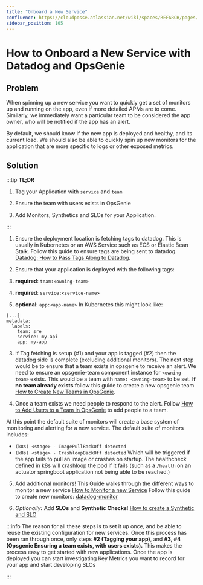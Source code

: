 ```yaml
---
title: "Onboard a New Service"
confluence: https://cloudposse.atlassian.net/wiki/spaces/REFARCH/pages/1288601737/How+to+Onboard+a+New+Service+with+Datadog+and+OpsGenie
sidebar_position: 105
---
```


# How to Onboard a New Service with Datadog and OpsGenie

## Problem
When spinning up a new service you want to quickly get a set of monitors up and running on the app, even if more detailed APMs are to come. Similarly, we immediately want a particular team to be considered the app owner, who will be notified if the app has an alert.

By default, we should know if the new app is deployed and healthy, and its current load. We should also be able to quickly spin up new monitors for the application that are more specific to logs or other exposed metrics.

## Solution

:::tip
**TL;DR**

1. Tag your Application with `service` and `team`

2. Ensure the team with users exists in OpsGenie

3. Add Monitors, Synthetics and SLOs for your Application.

:::

1. Ensure the deployment location is fetching tags to datadog. This is usually in Kubernetes or an AWS Service such as ECS or Elastic Bean Stalk. Follow this guide to ensure tags are being sent to datadog. [Datadog: How to Pass Tags Along to Datadog](/reference-architecture/how-to-guides/integrations/datadog/how-to-pass-tags-along-to-datadog/).

2. Ensure that your application is deployed with the following tags:

1. **required**: `team:<owning-team>`

2. **required**: `service:<service-name>`

3. **optional**:  `app:<app-name>`
In Kubernetes this might look like:

```
[...]
metadata:
  labels:
    team: sre
    service: my-api
    app: my-app
```

3. If Tag fetching is setup (#1) and your app is tagged (#2) then the datadog side is complete (excluding additional monitors). The next step would be to ensure that a team exists in opsgenie to receive an alert. We need to ensure an opsgenie-team component instance for `<owning-team>` exists. This would be a team with `name: <owning-team>` to be set.
**If no team already exists** follow this guide to create a new opsgenie team [How to Create New Teams in OpsGenie](/reference-architecture/how-to-guides/integrations/opsgenie/how-to-create-new-teams-in-opsgenie).

4. Once a team exists we need people to respond to the alert. Follow [How to Add Users to a Team in OpsGenie](/reference-architecture/how-to-guides/integrations/opsgenie/how-to-add-users-to-a-team-in-opsgenie)  to add people to a team.

At this point the default suite of monitors will create a base system of monitoring and alerting for a new service. The default suite of monitors includes:
 - `(k8s) <stage> - ImagePullBackOff detected`
 - `(k8s) <stage> - CrashloopBackOff detected`
Which will be triggered if the app fails to pull an image or crashes on startup. The healthcheck defined in k8s will crashloop the pod if it fails (such as a `/health` on an actuator springboot application not being able to be reached.)

5. Add additional monitors!
This Guide walks through the different ways to monitor a new service [How to Monitor a new Service](/reference-architecture/how-to-guides/integrations/datadog/how-to-monitor-a-new-service)
Follow this guide to create new monitors: [datadog-monitor](/components/library/aws/datadog-monitor/)

6. _Optionally_**:** Add **SLOs** and **Synthetic Checks**! [How to create a Synthetic and SLO](/reference-architecture/how-to-guides/integrations/datadog/how-to-create-a-synthetic-and-slo)

:::info
The reason for all these steps is to set it up once, and be able to reuse the existing configuration for new services. Once this process has been ran through once, only steps **#2 (Tagging your app)**, and **#3, #4 (Opsgenie Ensuring a team exists, with users exists).** This makes the process easy to get started with new applications. Once the app is deployed you can start investigating Key Metrics you want to record for your app and start developing SLOs

:::



